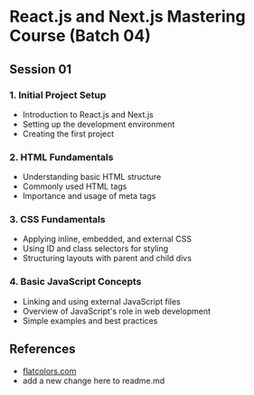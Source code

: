 # React.js and Next.js Mastering Course (Batch 04)

## Session 01

### 1. Initial Project Setup

- Introduction to React.js and Next.js
- Setting up the development environment
- Creating the first project

### 2. HTML Fundamentals

- Understanding basic HTML structure
- Commonly used HTML tags
- Importance and usage of meta tags

### 3. CSS Fundamentals

- Applying inline, embedded, and external CSS
- Using ID and class selectors for styling
- Structuring layouts with parent and child divs

### 4. Basic JavaScript Concepts

- Linking and using external JavaScript files
- Overview of JavaScript's role in web development
- Simple examples and best practices

## References

- [flatcolors.com](https://flatuicolors.com/)
- add a new change here to readme.md
